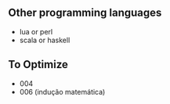 Other programming languages
---------------------------

- lua or perl
- scala or haskell

To Optimize
-----------

- 004
- 006 (indução matemática)
